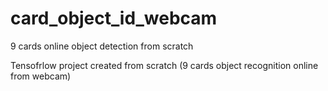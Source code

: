 # card_object_id_webcam
9 cards online object detection from scratch

Tensofrlow project created from scratch (9 cards object recognition online from webcam)
